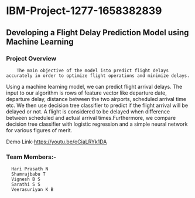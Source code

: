 # IBM-Project-1277-1658382839
## Developing a Flight Delay Prediction Model using Machine Learning

### Project Overview
        The main objective of the model isto predict flight delays accurately in order to optimize flight operations and minimize delays.
 Using a machine learning model, we can predict flight arrival delays. The input to our algorithm is rows of feature vector like departure date,
 departure delay, distance between the two airports, scheduled arrival time etc. We then use decision tree classifier to predict if the flight arrival
 will be delayed or not. A flight is considered to be delayed when difference between scheduled and actual arrival times.Furthermore, we compare 
 decision tree classifier with logistic regression and a simple neural network for various figures of merit.
 
 Demo Link-https://youtu.be/oCiaLRYk1DA
 
 ### Team Members:-
      Hari Prasath N
      Shamrajbabu T
      Vignesh B S
      Sarathi S S
      Veerasuriyan K B

